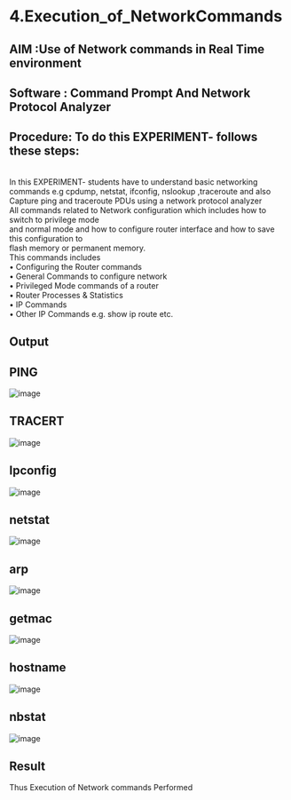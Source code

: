 # 4.Execution_of_NetworkCommands
## AIM :Use of Network commands in Real Time environment
## Software : Command Prompt And Network Protocol Analyzer
## Procedure: To do this EXPERIMENT- follows these steps:
<BR>
In this EXPERIMENT- students have to understand basic networking commands e.g cpdump, netstat, ifconfig, nslookup ,traceroute and also Capture ping and traceroute PDUs using a network protocol analyzer 
<BR>
All commands related to Network configuration which includes how to switch to privilege mode
<BR>
and normal mode and how to configure router interface and how to save this configuration to
<BR>
flash memory or permanent memory.
<BR>
This commands includes
<BR>
• Configuring the Router commands
<BR>
• General Commands to configure network
<BR>
• Privileged Mode commands of a router 
<BR>
• Router Processes & Statistics
<BR>
• IP Commands
<BR>
• Other IP Commands e.g. show ip route etc.
<BR>

## Output
## PING
![image](https://github.com/user-attachments/assets/1e7f4cc7-889b-4a54-b1a6-94f73e3aedc4)

## TRACERT
![image](https://github.com/user-attachments/assets/9b33091f-e5d7-482e-a51c-ef50f03058f0)

## Ipconfig
![image](https://github.com/user-attachments/assets/214bc784-cb99-4cb9-8584-567c21b10a05)

## netstat
![image](https://github.com/user-attachments/assets/0c9ba663-ddfb-45d8-971b-07acf374e33f)

## arp
![image](https://github.com/user-attachments/assets/123d8494-9ea2-4525-89fc-f96ab2137ed5)

## getmac
![image](https://github.com/user-attachments/assets/be76a143-c6a4-4ccd-9eee-3561959ad351)

## hostname
![image](https://github.com/user-attachments/assets/34ee0341-4d39-4a32-9efb-a544de2595f4)

## nbstat
![image](https://github.com/user-attachments/assets/cf76dd35-e90d-400a-a4a0-6608f09d7e23)

## Result
Thus Execution of Network commands Performed 
